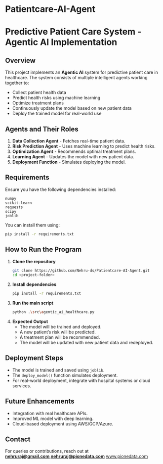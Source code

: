 # Patientcare-AI-Agent
# Predictive Patient Care System - Agentic AI Implementation

## Overview
This project implements an **Agentic AI** system for predictive patient care in healthcare. The system consists of multiple intelligent agents working together to:
- Collect patient health data
- Predict health risks using machine learning
- Optimize treatment plans
- Continuously update the model based on new patient data
- Deploy the trained model for real-world use

## Agents and Their Roles
1. **Data Collection Agent** - Fetches real-time patient data.
2. **Risk Prediction Agent** - Uses machine learning to predict health risks.
3. **Optimization Agent** - Recommends optimal treatment plans.
4. **Learning Agent** - Updates the model with new patient data.
5. **Deployment Function** - Simulates deploying the model.

## Requirements
Ensure you have the following dependencies installed:
```
numpy
scikit-learn
requests
scipy
joblib
```
You can install them using:
```sh
pip install -r requirements.txt
```

## How to Run the Program
1. **Clone the repository**
   ```sh
   git clone https://github.com/Nehru-ds/Patientcare-AI-Agent.git
   cd <project-folder>
   ```
2. **Install dependencies**
   ```sh
   pip install -r requirements.txt
   ```
3. **Run the main script**
   ```sh
   python .\src\agentic_ai_healthcare.py
   ```
4. **Expected Output**
   - The model will be trained and deployed.
   - A new patient’s risk will be predicted.
   - A treatment plan will be recommended.
   - The model will be updated with new patient data and redeployed.

## Deployment Steps
- The model is trained and saved using `joblib`.
- The `deploy_model()` function simulates deployment.
- For real-world deployment, integrate with hospital systems or cloud services.

## Future Enhancements
- Integration with real healthcare APIs.
- Improved ML model with deep learning.
- Cloud-based deployment using AWS/GCP/Azure.

## Contact
For queries or contributions, reach out at **nehruraj@gmail.com**,**nehruraj@pionedata.com**
www.pionedata.com

